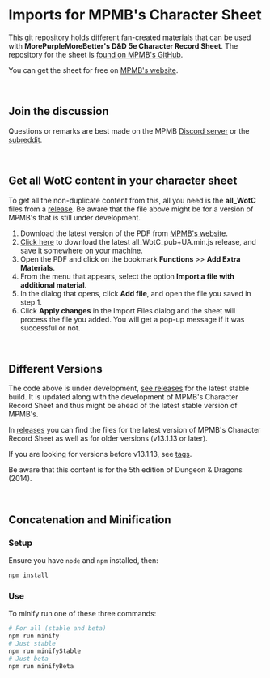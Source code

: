 # Imports for MPMB's Character Sheet
This git repository holds different fan-created materials that can be used with **MorePurpleMoreBetter's D&D 5e Character Record Sheet**. The repository for the sheet is [found on MPMB's GitHub](https://github.com/morepurplemorebetter/MPMBs-Character-Record-Sheet).

You can get the sheet for free on [MPMB's website](https://www.flapkan.com/#download).

&nbsp;

## Join the discussion
Questions or remarks are best made on the MPMB [Discord server](https://discord.gg/P6drkuk9bt) or the [subreddit](https://www.reddit.com/r/mpmb/).

&nbsp;

## Get all WotC content in your character sheet
To get all the non-duplicate content from this, all you need is the **all_WotC** files from a [release](../../releases). Be aware that the file above might be for a version of MPMB's that is still under development.

1. Download the latest version of the PDF from [MPMB's website](https://www.flapkan.com/#download).
2. [Click here](https://github.com/safety-orange/Imports-for-MPMB-s-Character-Sheet/releases/latest/download/all_WotC_pub+UA.min.js) to download the latest all_WotC_pub+UA.min.js release, and save it somewhere on your machine.
3. Open the PDF and click on the bookmark **Functions** >> **Add Extra Materials**.
4. From the menu that appears, select the option **Import a file with additional material**.
5. In the dialog that opens, click **Add file**, and open the file you saved in step 1.
6. Click **Apply changes** in the Import Files dialog and the sheet will process the file you added. You will get a pop-up message if it was successful or not.

&nbsp;

## Different Versions
The code above is under development, [see releases](../../releases) for the latest stable build. It is updated along with the development of MPMB's Character Record Sheet and thus might be ahead of the latest stable version of MPMB's.

In [releases](../../releases) you can find the files for the latest version of MPMB's Character Record Sheet as well as for older versions (v13.1.13 or later).

If you are looking for versions before v13.1.13, see [tags](../../releases).

Be aware that this content is for the 5th edition of Dungeon & Dragons (2014).

&nbsp;

## Concatenation and Minification

### Setup
Ensure you have `node` and `npm` installed, then:
```sh
npm install
```

### Use
To minify run one of these three commands:
```sh
# For all (stable and beta)
npm run minify
# Just stable
npm run minifyStable
# Just beta
npm run minifyBeta
```
